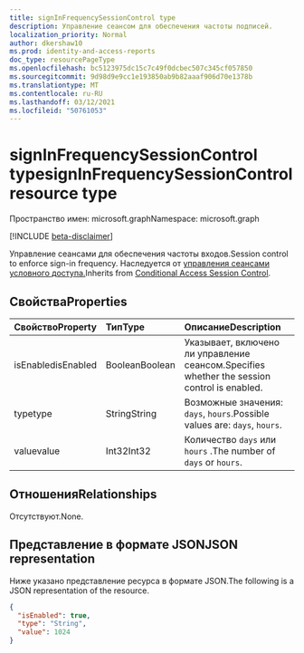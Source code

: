```yaml
---
title: signInFrequencySessionControl type
description: Управление сеансом для обеспечения частоты подписей.
localization_priority: Normal
author: dkershaw10
ms.prod: identity-and-access-reports
doc_type: resourcePageType
ms.openlocfilehash: bc5123975dc15c7c49f0dcbec507c345cf057850
ms.sourcegitcommit: 9d98d9e9cc1e193850ab9b82aaaf906d70e1378b
ms.translationtype: MT
ms.contentlocale: ru-RU
ms.lasthandoff: 03/12/2021
ms.locfileid: "50761053"
---
```

# <a name="signinfrequencysessioncontrol-resource-type"></a><span data-ttu-id="a9221-103">signInFrequencySessionControl type</span><span class="sxs-lookup"><span data-stu-id="a9221-103">signInFrequencySessionControl resource type</span></span>

<span data-ttu-id="a9221-104">Пространство имен: microsoft.graph</span><span class="sxs-lookup"><span data-stu-id="a9221-104">Namespace: microsoft.graph</span></span>

[!INCLUDE [beta-disclaimer](../../includes/beta-disclaimer.md)]

<span data-ttu-id="a9221-105">Управление сеансами для обеспечения частоты входов.</span><span class="sxs-lookup"><span data-stu-id="a9221-105">Session control to enforce sign-in frequency.</span></span> <span data-ttu-id="a9221-106">Наследуется от [управления сеансами условного доступа.](conditionalaccesssessioncontrol.md)</span><span class="sxs-lookup"><span data-stu-id="a9221-106">Inherits from [Conditional Access Session Control](conditionalaccesssessioncontrol.md).</span></span>

## <a name="properties"></a><span data-ttu-id="a9221-107">Свойства</span><span class="sxs-lookup"><span data-stu-id="a9221-107">Properties</span></span>

| <span data-ttu-id="a9221-108">Свойство</span><span class="sxs-lookup"><span data-stu-id="a9221-108">Property</span></span>     | <span data-ttu-id="a9221-109">Тип</span><span class="sxs-lookup"><span data-stu-id="a9221-109">Type</span></span>        | <span data-ttu-id="a9221-110">Описание</span><span class="sxs-lookup"><span data-stu-id="a9221-110">Description</span></span> |
|:-------------|:------------|:------------|
|<span data-ttu-id="a9221-111">isEnabled</span><span class="sxs-lookup"><span data-stu-id="a9221-111">isEnabled</span></span>     |<span data-ttu-id="a9221-112">Boolean</span><span class="sxs-lookup"><span data-stu-id="a9221-112">Boolean</span></span>      | <span data-ttu-id="a9221-113">Указывает, включено ли управление сеансом.</span><span class="sxs-lookup"><span data-stu-id="a9221-113">Specifies whether the session control is enabled.</span></span> |
|<span data-ttu-id="a9221-114">type</span><span class="sxs-lookup"><span data-stu-id="a9221-114">type</span></span>          |<span data-ttu-id="a9221-115">String</span><span class="sxs-lookup"><span data-stu-id="a9221-115">String</span></span>       | <span data-ttu-id="a9221-116">Возможные значения: `days`, `hours`.</span><span class="sxs-lookup"><span data-stu-id="a9221-116">Possible values are: `days`, `hours`.</span></span>|
|<span data-ttu-id="a9221-117">value</span><span class="sxs-lookup"><span data-stu-id="a9221-117">value</span></span>         |<span data-ttu-id="a9221-118">Int32</span><span class="sxs-lookup"><span data-stu-id="a9221-118">Int32</span></span>        | <span data-ttu-id="a9221-119">Количество `days` или `hours` .</span><span class="sxs-lookup"><span data-stu-id="a9221-119">The number of `days` or `hours`.</span></span>|

## <a name="relationships"></a><span data-ttu-id="a9221-120">Отношения</span><span class="sxs-lookup"><span data-stu-id="a9221-120">Relationships</span></span>

<span data-ttu-id="a9221-121">Отсутствуют.</span><span class="sxs-lookup"><span data-stu-id="a9221-121">None.</span></span>

## <a name="json-representation"></a><span data-ttu-id="a9221-122">Представление в формате JSON</span><span class="sxs-lookup"><span data-stu-id="a9221-122">JSON representation</span></span>

<span data-ttu-id="a9221-123">Ниже указано представление ресурса в формате JSON.</span><span class="sxs-lookup"><span data-stu-id="a9221-123">The following is a JSON representation of the resource.</span></span>

<!-- {
  "blockType": "resource",
  "optionalProperties": [

  ],
  "@odata.type": "microsoft.graph.signInFrequencySessionControl",
  "baseType": "microsoft.graph.conditionalAccessSessionControl"
}-->

```json
{
  "isEnabled": true,
  "type": "String",
  "value": 1024
}
```

<!-- uuid: 16cd6b66-4b1a-43a1-adaf-3a886856ed98
2019-02-04 14:57:30 UTC -->
<!-- {
  "type": "#page.annotation",
  "description": "signInFrequencySessionControl resource",
  "keywords": "",
  "section": "documentation",
  "tocPath": ""
}-->


